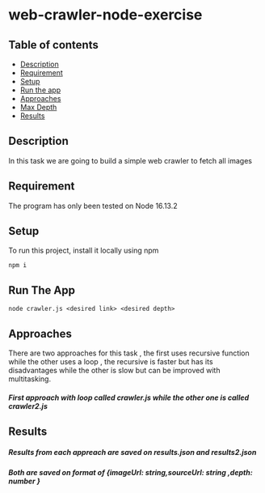 # web-crawler-node-exercise

## Table of contents
* [Description](#Description)
* [Requirement](#Requirement)
* [Setup](#Setup)
* [Run the app](#Run-The-App)
* [Approaches](#Approaches)
* [Max Depth](#Max-Depth)
* [Results](#Results)

## Description
In this task we are going to build a simple web crawler to fetch all images

## Requirement
The program has only been tested on Node 16.13.2

## Setup
To run this project, install it locally using npm
```
npm i
```
## Run The App
```
node crawler.js <desired link> <desired depth>
```
## Approaches
There are two approaches for this task , the first uses recursive function while the other uses a loop , the recursive is faster but has its disadvantages
while the other is slow but can be improved with multitasking.
##### First approach with loop called crawler.js while the other one is called crawler2.js

## Results
##### Results from each appreach are saved on results.json and results2.json
##### Both are saved on format of {imageUrl: string,sourceUrl: string ,depth: number }



